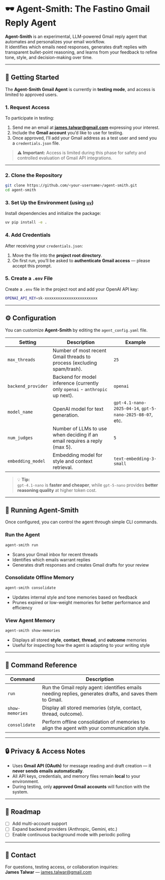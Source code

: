 # 🕶️ Agent-Smith: The Fastino Gmail Reply Agent

**Agent-Smith** is an experimental, LLM-powered Gmail reply agent that automates and personalizes your email workflow.  
It identifies which emails need responses, generates draft replies with transparent bullet-point reasoning, and learns from your feedback to refine tone, style, and decision-making over time.  

---

## 🚀 Getting Started

The **Agent-Smith Gmail Agent** is currently in **testing mode**, and access is limited to approved users.

### 1. Request Access
To participate in testing:
1. Send me an email at **james.talwar@gmail.com** expressing your interest.  
2. Include the **Gmail account** you’d like to use for testing.  
3. Once approved, I’ll add your Gmail address as a test user and send you a `credentials.json` file.  

> ⚠️ **Important:** Access is limited during this phase for safety and controlled evaluation of Gmail API integrations.

---

### 2. Clone the Repository
```bash
git clone https://github.com/<your-username>/agent-smith.git
cd agent-smith
```

### 3. Set Up the Environment (using [`uv`](https://docs.astral.sh/uv/getting-started/features/#projects))
Install dependencies and initialize the package:
```bash
uv pip install -e .
```

### 4. Add Credentials
After receiving your `credentials.json`:
1. Move the file into the **project root directory**.  
2. On first run, you’ll be asked to **authenticate Gmail access** — please accept this prompt.

### 5. Create a `.env` File
Create a `.env` file in the project root and add your OpenAI API key:
```bash
OPENAI_API_KEY=sk-xxxxxxxxxxxxxxxxxxxxxxxx
```

---

## ⚙️ Configuration

You can customize **Agent-Smith** by editing the `agent_config.yaml` file.

| Setting | Description | Example |
|----------|--------------|----------|
| `max_threads` | Number of most recent Gmail threads to process (excluding spam/trash). | `25` |
| `backend_provider` | Backend for model inference (currently only `openai` - `anthropic` up next). | `openai` |
| `model_name` | OpenAI model for text generation. | `gpt-4.1-nano-2025-04-14`, `gpt-5-nano-2025-08-07`, etc.|
| `num_judges` | Number of LLMs to use when deciding if an email requires a reply (max 5). | `5` |
| `embedding_model` | Embedding model for style and context retrieval. | `text-embedding-3-small` |

> 💡 **Tip:**  
> `gpt-4.1-nano` is **faster and cheaper**, while `gpt-5-nano` provides **better reasoning quality** at higher token cost.

---

## 🧠 Running Agent-Smith

Once configured, you can control the agent through simple CLI commands.

### Run the Agent
```bash
agent-smith run
```
- Scans your Gmail inbox for recent threads  
- Identifies which emails warrant replies  
- Generates draft responses and creates Gmail drafts for your review  

### Consolidate Offline Memory
```bash
agent-smith consolidate
```
- Updates internal style and tone memories based on feedback  
- Prunes expired or low-weight memories for better performance and efficiency  

### View Agent Memory
```bash
agent-smith show-memories
```
- Displays all stored **style**, **contact**, **thread**, and **outcome** memories  
- Useful for inspecting how the agent is adapting to your writing style  

---

## 🧩 Command Reference

| Command | Description |
|----------|-------------|
| `run` | Run the Gmail reply agent: identifies emails needing replies, generates drafts, and saves them to Gmail. |
| `show-memories` | Display all stored memories (style, contact, thread, outcome). |
| `consolidate` | Perform offline consolidation of memories to align the agent with your communication style. |

---

## 🔒 Privacy & Access Notes

- Uses **Gmail API (OAuth)** for message reading and draft creation — it **never sends emails automatically**.  
- All API keys, credentials, and memory files remain **local** to your environment.  
- During testing, only **approved Gmail accounts** will function with the system.  

---

## 🧭 Roadmap

- [ ] Add multi-account support  
- [ ] Expand backend providers (Anthropic, Gemini, etc.)  
- [ ] Enable continuous background mode with periodic polling  

---

## 📧 Contact

For questions, testing access, or collaboration inquiries:  
**James Talwar** — james.talwar@gmail.com

